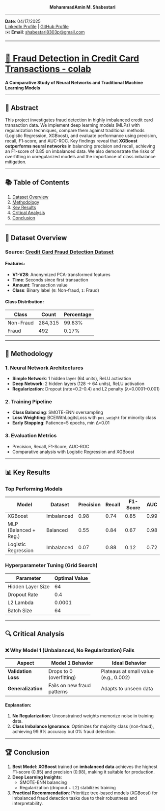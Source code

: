<p align="center"><strong> MohammadAmin M. Shabestari </strong></p>

---

**Date**: 04/17/2025  
[LinkedIn Profile](https://www.linkedin.com/in/mohammadamin-shabestari) | [GitHub Profile](https://github.com/Msh8303)  
✉️ **Email**: shabestari8303p@gmail.com  

---

# [🏦 Fraud Detection in Credit Card Transactions - colab](https://colab.research.google.com/drive/15fk3srLz3C3Cz0ISA4GzSmxdPkJodlxh?usp=sharing)  
**A Comparative Study of Neural Networks and Traditional Machine Learning Models**

---

## 📜 Abstract  
This project investigates fraud detection in highly imbalanced credit card transaction data. We implement deep learning models (MLPs) with regularization techniques, compare them against traditional methods (Logistic Regression, XGBoost), and evaluate performance using precision, recall, F1-score, and AUC-ROC. Key findings reveal that **XGBoost outperforms neural networks** in balancing precision and recall, achieving an F1-score of 0.85 on imbalanced data. We also demonstrate the risks of overfitting in unregularized models and the importance of class imbalance mitigation.

---

## 📚 Table of Contents  
1. [Dataset Overview](#-dataset-overview)  
2. [Methodology](#-methodology)  
3. [Key Results](#-key-results)  
4. [Critical Analysis](#-critical-analysis)  
5. [Conclusion](#-conclusion)  

---

## 🏦 Dataset Overview  
### **Source**: [Credit Card Fraud Detection Dataset](https://www.kaggle.com/datasets/mlg-ulb/creditcardfraud)  
#### **Features**:  
- **V1-V28**: Anonymized PCA-transformed features  
- **Time**: Seconds since first transaction  
- **Amount**: Transaction value  
- **Class**: Binary label (`0`: Non-fraud, `1`: Fraud)  

#### **Class Distribution**:  
| Class      | Count    | Percentage |  
|------------|----------|------------|  
| Non-Fraud  | 284,315  | 99.83%     |  
| Fraud      | 492      | 0.17%      |  

---

## 🧠 Methodology  
### 1. **Neural Network Architectures**  
- **Simple Network**: 1 hidden layer (64 units), ReLU activation  
- **Deep Network**: 2 hidden layers (128 → 64 units), ReLU activation  
- **Regularization**: Dropout (rate=0.2–0.4) and L2 penalty (λ=0.0001–0.001)  

### 2. **Training Pipeline**  
- **Class Balancing**: SMOTE-ENN oversampling  
- **Loss Weighting**: BCEWithLogitsLoss with `pos_weight` for minority class  
- **Early Stopping**: Patience=5 epochs, min Δ=0.01  

### 3. **Evaluation Metrics**  
- Precision, Recall, F1-Score, AUC-ROC  
- Comparative analysis with Logistic Regression and XGBoost  

---

## 📊 Key Results  
### **Top Performing Models**  
| Model                 | Dataset     | Precision | Recall | F1-Score | AUC   |  
|-----------------------|-------------|-----------|--------|----------|-------|  
| XGBoost               | Imbalanced  | 0.98      | 0.74   | 0.85     | 0.99  |  
| MLP (Balanced + Reg.) | Balanced    | 0.55      | 0.84   | 0.67     | 0.98  |  
| Logistic Regression   | Imbalanced  | 0.07      | 0.88   | 0.12     | 0.72  |  

### **Hyperparameter Tuning (Grid Search)**  
| Parameter         | Optimal Value |  
|-------------------|---------------|  
| Hidden Layer Size | 64            |  
| Dropout Rate      | 0.4           |  
| L2 Lambda         | 0.0001        |  
| Batch Size        | 64            |  

---

## 🔍 Critical Analysis  
### ❌ **Why Model 1 (Unbalanced, No Regularization) Fails**  
| Aspect               | Model 1 Behavior                | Ideal Behavior                  |  
|----------------------|----------------------------------|---------------------------------|  
| **Validation Loss**  | Drops to 0 (overfitting)        | Plateaus at small value (e.g., 0.002) |
| **Generalization**   | Fails on new fraud patterns     | Adapts to unseen data           |  

#### **Explanation**:  
1. **No Regularization**: Unconstrained weights memorize noise in training data.  
2. **Class Imbalance Ignorance**: Optimizes for majority class (non-fraud), achieving 99.9% accuracy but 0% fraud detection. 

---

## 🏆 Conclusion  
1. **Best Model**: **XGBoost** trained on **imbalanced data** achieves the highest F1-score (0.85) and precision (0.98), making it suitable for production.  
2. **Deep Learning Insights**:  
   - SMOTE-ENN balancing 
   - Regularization (dropout + L2) stabilizes training 
3. **Practical Recommendation**: Prioritize tree-based models (XGBoost) for imbalanced fraud detection tasks due to their robustness and interpretability.  
